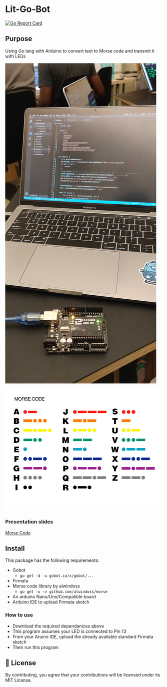 # Lit-Go-Bot
[![Go Report Card](https://goreportcard.com/badge/github.com/Abhishek5101/Lit-Go-Bot)](https://goreportcard.com/report/github.com/Abhishek5101/Lit-Go-Bot)

## Purpose
Using Go lang with Arduino to convert text to Morse code and transmit it with LEDs

![Project Picture](https://raw.githubusercontent.com/Abhishek5101/Lit-Go-Bot/master/project_picture.jpg)

![Int'l Morse Code](https://raw.githubusercontent.com/Abhishek5101/Lit-Go-Bot/master/colored_morse_code.jpg)

### Presentation slides
[Morse Code](https://docs.google.com/presentation/d/19pMEI79wN8EOLtRxAUrVsAwAV1u26ckRt4PgVCkrl90/edit?usp=sharing)

## Install
This package has the following requirements:
*  Gobot
    - `go get -d -u gobot.io/x/gobot/...`
*  Firmata
*  Morse code library by alwindoss
    - `go get -u -v github.com/alwindoss/morse`
* An arduino Nano/Uno/Compatible board
* Arduino IDE to upload Firmata sketch

### How to use

* Download the required dependanices above
* This program  assumes your LED is connected to Pin 13
* From your Aruino IDE, upload the already available standard Firmata sketch
* Then run this program

## 📝 License

By contributing, you agree that your contributions will be licensed under its MIT License.